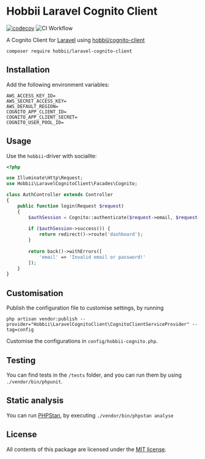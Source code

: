 # Hobbii Laravel Cognito Client
[![codecov](https://codecov.io/gh/hobbii/laravel-cognito-client/branch/main/graph/badge.svg?token=ROhuwlDZQs)](https://codecov.io/gh/hobbii/laravel-cognito-client)
![CI Workflow](https://github.com/hobbii/laravel-cognito-client/actions/workflows/ci.yml/badge.svg?branch=main)

A Cognito Client for [Laravel](https://laravel.com/) using [hobbii/cognito-client](https://github.com/hobbii/cognito-client)

```shell
composer require hobbii/laravel-cognito-client
```

## Installation
Add the following environment variables:
```env
AWS_ACCESS_KEY_ID=
AWS_SECRET_ACCESS_KEY=
AWS_DEFAULT_REGION=
COGNITO_APP_CLIENT_ID=
COGNITO_APP_CLIENT_SECRET=
COGNITO_USER_POOL_ID=
```

## Usage
Use the `hobbii`-driver with socialite:

````php
<?php

use Illuminate\Http\Request;
use Hobbii\LaravelCognitoClient\Facades\Cognito;

class AuthController extends Controller
{
    public function login(Request $request)
    {
        $authSession = Cognito::authenticate($request->email, $request->password);
        
        if ($authSession->success()) {
            return redirect()->route('dashboard');
        }
        
        return back()->withErrors([
            'email' => 'Invalid email or password!'
        ]);
    }
}
````

## Customisation
Publish the configuration file to customise settings, by running
```shell
php artisan vendor:publish --provider="Hobbii\LaravelCognitoClient\CognitoClientServiceProvider" --tag=config
```
Customise the configurations in `config/hobbii-cognito.php`.


## Testing
You can find tests in the `/tests` folder, and you can run them by using `./vendor/bin/phpunit`.

## Static analysis
You can run [PHPStan](https://phpstan.org/), by executing `./vendor/bin/phpstan analyse`

## License
All contents of this package are licensed under the [MIT license](LICENSE).
